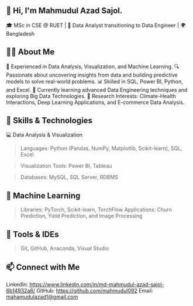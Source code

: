## 👋 Hi, I'm Mahmudul Azad Sajol.

🎓 MSc in CSE @ RUET | 💼 Data Analyst transitioning to Data Engineer | 🌍 Bangladesh

## 👨‍💻 About Me

🚀 Experienced in Data Analysis, Visualization, and Machine Learning.
🔍 Passionate about uncovering insights from data and building predictive models to solve real-world problems.
📊 Skilled in SQL, Power BI, Python, and Excel.
🌱 Currently learning advanced Data Engineering techniques and exploring Big Data Technologies.
🎯 Research Interests: Climate-Health Interactions, Deep Learning Applications, and E-commerce Data Analysis.

## 🔧 Skills & Technologies
💻 Data Analysis & Visualization

> Languages: Python (Pandas, NumPy, Matplotlib, Scikit-learn), SQL, Excel

> Visualization Tools: Power BI, Tableau

> Databases: MySQL, SQL Server, RDBMS

## 🧠 Machine Learning
> Libraries: PyTorch, Scikit-learn, TorchFlow
> Applications: Churn Prediction, Yield Prediction, and Image Processing

## 🔧 Tools & IDEs
> Git, GitHub, Anaconda, Visual Studio

## 📫 Connect with Me
LinkedIn: https://www.linkedin.com/in/md-mahmudul-azad-sajol-6b14932a8/ 
GitHub: https://github.com/mahmudul092 
Email: mahamudulazad1@gmail.com
